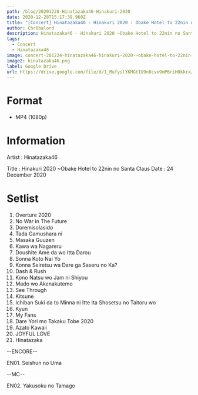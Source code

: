 ```yaml
---
path: /blog/20201228-Hinatazaka46-Hinakuri-2020
date: 2020-12-28T15:17:39.960Z
title: "[Concert] Hinatazaka46 - Hinakuri 2020 : Obake Hotel to 22nin no Santa Claus"
author: Chr0balord
description: Hinatazaka46 - Hinakuri 2020 ~Obake Hotel to 22nin no Santa Claus~
tags:
  - Concert
  - Hinatazaka46
image: concert-201224-hinatazaka46-hinakuri-2020-~obake-hotel-to-22nin-no-santa-claus~.mp4_thumbs_-2020.12.28_21.23.35-.jpg
image2: hinatazaka46.png
label: Google Drive
url: https://drive.google.com/file/d/1_MufyslYKMGtIU9n8cvx9mP6riH0kkrx/view?usp=sharing
---
```

# Format

* MP4 (1080p)

# Information

Artist : Hinatazaka46 <br>

Title : Hinakuri 2020 ~Obake Hotel to 22nin no Santa Claus
Date : 24 December 2020

# Setlist

1. Overture 2020
2. No War in The Future
3. Doremisolasido
4. Tada Gamushara ni
5. Masaka Guuzen
6. Kawa wa Nagareru
7. Doushite Ame da wo Itta Darou
8. Sonna Koto Nai Yo
9. Konna Seiretsu wa Dare ga Saseru no Ka?
10. Dash & Rush
11. Kono Natsu wo Jam ni Shiyou
12. Mado wo Akenakutemo
13. See Through
14. Kitsune
15. Ichiban Suki da to Minna ni Itte Ita Shosetsu no Taitoru wo
16. Kyun
17. My Fans
18. Dare Yori mo Takaku Tobe 2020
19. Azato Kawaii
20. JOYFUL LOVE
21. Hinatazaka

\--ENCORE--

EN01. Seishun no Uma

\--MC--

EN02. Yakusoku no Tamago